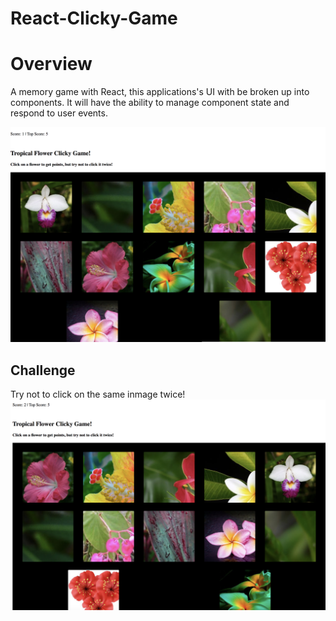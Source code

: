 # React-Clicky-Game

# Overview
A memory game with React, this applications's UI with be broken up into components. It will have the ability to manage component state and respond to user events.


![Clicky Game](ClickyGame/public/assets/images/react_game1.jpg)

## Challenge 

Try not to click on the same inmage twice! 
![Clicky Game](ClickyGame/public/assets/images/react_clicky2.jpg)
